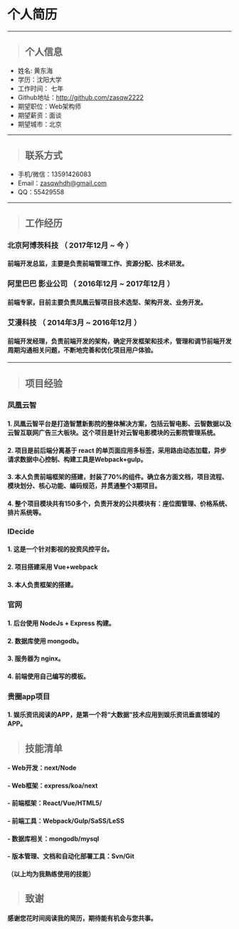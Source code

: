 # 个人简历

---

>  ## 个人信息
- 姓名: 黄东海
- 学历：沈阳大学
- 工作时间： 七年
- Github地址：http://github.com/zasqw2222
- 期望职位：Web架构师
- 期望薪资：面谈
- 期望城市：北京

---
>  ## 联系方式
- 手机/微信：13591426083
- Email：zasqwhdh@gmail.com
- QQ：55429558

---
> ## 工作经历
### 北京阿博茨科技 （ 2017年12月 ~ 今 ）
#### 前端开发总监，主要是负责前端管理工作、资源分配、技术研发。
### 阿里巴巴 影业公司 （ 2016年12月 ~ 2017年12月 ）
#### 前端专家，目前主要负责凤凰云智项目技术选型、架构开发、业务开发。
### 艾漫科技 （ 2014年3月 ~ 2016年12月 ）
#### 前端开发经理，负责前端开发的架构，确定开发框架和技术，管理和调节前端开发周期沟通相关问题，不断地完善和优化项目用户体验。
---
> ## 项目经验
### 凤凰云智
#### 1. 凤凰云智平台是打造智慧新影院的整体解决方案，包括云智电影、云智数据以及云智互联网广告三大板块。这个项目是针对云智电影模块的云影院管理系统。
#### 2. 项目是前后端分离基于 react 的单页面应用多标签，采用路由动态加载，异步请求数据中心控制、构建工具是Webpack+gulp。
#### 3. 本人负责前端框架的搭建，封装了70%的组件。确立各方面文档，项目流程、模块划分、核心功能、编码规范，并贯通整个3期项目。
#### 4. 整个项目模块共有150多个，负责开发的公共模块有：座位图管理、价格系统、排片系统等。 

### IDecide
#### 1. 这是一个针对影视的投资风控平台。
#### 2. 项目搭建采用 Vue+webpack
#### 3. 本人负责框架的搭建。

### 官网
#### 1. 后台使用 NodeJs + Express 构建。
#### 2. 数据库使用 mongodb。
#### 3. 服务器为 nginx。
#### 4. 前端使用自己编写的模板。

### 贵圈app项目
#### 1. 娱乐资讯阅读的APP，是第一个将“大数据”技术应用到娱乐资讯垂直领域的APP。

> ## 技能清单

#### - Web开发：next/Node
#### - Web框架：express/koa/next
#### - 前端框架：React/Vue/HTML5/
#### - 前端工具：Webpack/Gulp/SaSS/LeSS
#### - 数据库相关：mongodb/mysql
#### - 版本管理、文档和自动化部署工具：Svn/Git
#### （以上均为我熟练使用的技能）
> ## 致谢

#### 感谢您花时间阅读我的简历，期待能有机会与您共事。

